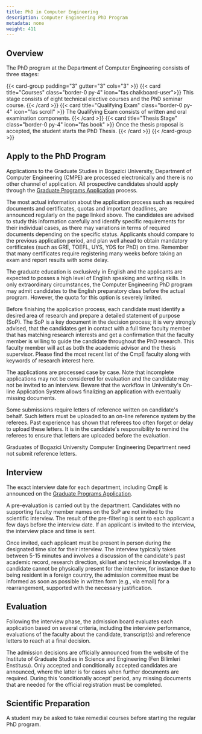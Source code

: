 ```yaml
---
title: PhD in Computer Engineering
description: Computer Engineering PhD Program
metadata: none
weight: 411
---
```


## Overview

The PhD program at the Department of Computer Engineering consists of three
stages:

{{< card-group padding="3" gutter="3" cols="3" >}}
{{< card title="Courses" class="border-0 py-4" icon="fas chalkboard-user">}}
This stage consists of eight technical elective courses and the PhD seminar
course. {{< /card >}}
{{< card title="Qualifying Exam" class="border-0 py-4" icon="fas scroll" >}} The
Qualifying Exam consists of written and oral examination components.
{{< /card >}}
{{< card title="Thesis Stage" class="border-0 py-4" icon="fas book" >}} Once the
thesis proposal is accepted, the student starts the PhD Thesis. {{< /card >}}
{{< /card-group >}}

## Apply to the PhD Program

Applications to the Graduate Studies in Bogazici University, Department of Computer Engineering (CMPE) are processed electronically and there is no other channel of application. All prospective candidates should apply through the [Graduate Programs Application](https://adaylar.boun.edu.tr/en-EN/Page/Admissions/Graduate/All) process.

The most actual information about the application process such as required documents and certificates, quotas and important deadlines, are announced regularly on the page linked above. The candidates are advised to study this information carefully and identify specific requirements for their individual cases, as there may variations in terms of required documents depending on the specific status. Applicants should compare to the previous application period, and plan well ahead to obtain mandatory certificates (such as GRE, TOEFL, UYS, YDS for PhD) on time. Remember that many certificates require registering many weeks before taking an exam and report results with some delay.

The graduate education is exclusively in English and the applicants are expected to posses a high level of English speaking and writing skills. In only extraordinary circumstances, the Computer Engineering PhD program may admit candidates to the English preparatory class before the actual program. However, the quota for this option is severely limited.

Before finishing the application process, each candidate must identify a desired area of research and prepare a detailed statement of purpose (SoP). The SoP is a key document in the decision process; it is very strongly advised, that the candidates get in contact with a full time faculty member that has matching research interests and get a confirmation that the faculty member is willing to guide the candidate throughout the PhD research. This faculty member will act as both the academic advisor and the thesis supervisor. Please find the most recent list of the CmpE faculty along with keywords of research interest here.

The applications are processed case by case. Note that incomplete applications may not be considered for evaluation and the candidate may not be invited to an interview. Beware that the workflow in University's On-line Application System allows finalizing an application with eventually missing documents.

Some submissions require letters of reference written on candidate's behalf. Such letters must be uploaded to an on-line reference system by the referees. Past experience has shown that referees too often forget or delay to upload these letters. It is in the candidate's responsibility to remind the referees to ensure that letters are uploaded before the evaluation.

Graduates of Bogazici University Computer Engineering Department need not submit reference letters.

## Interview

The exact interview date for each department, including CmpE is announced on the [Graduate Programs Application](https://adaylar.boun.edu.tr/en-EN/Page/Admissions/Graduate/All).

A pre-evaluation is carried out by the department. Candidates with no supporting faculty member names on the SoP are not invited to the scientific interview. The result of the pre-filtering is sent to each applicant a few days before the interview date. If an applicant is invited to the interview, the interview place and time is sent.

Once invited, each applicant must be present in person during the designated time slot for their interview. The interview typically takes between 5-15 minutes and involves a discussion of the candidate's past academic record, research direction, skillset and technical knowledge. If a candidate cannot be physically present for the interview, for instance due to being resident in a foreign country, the admission committee must be informed as soon as possible in written form (e.g., via email) for a rearrangement, supported with the necessary justification.  

## Evaluation 

Following the interview phase, the admission board evaluates each application based on several criteria, including the interview performance, evaluations of the faculty about the candidate, transcript(s) and reference letters to reach at a final decision.

The admission decisions are officially announced from the website of the Institute of Graduate Studies in Science and Engineering (Fen Bilimleri Enstitusu). Only accepted and conditionally accepted candidates are announced, where the latter is for cases when further documents are required. During this 'conditionally accept' period, any missing documents that are needed for the official registration must be completed.

## Scientific Preparation

A student may be asked to take remedial courses before starting the regular PhD program.
